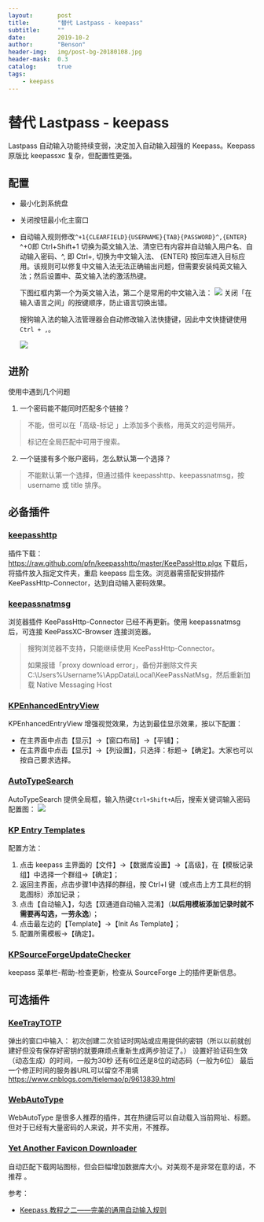 ```yaml
---
layout:       post
title:        "替代 Lastpass - keepass"
subtitle:     ""
date:         2019-10-2
author:       "Benson"
header-img:   img/post-bg-20180108.jpg
header-mask:  0.3
catalog:      true
tags: 
    - keepass
---
```

# 替代 Lastpass - keepass

Lastpass 自动输入功能持续变弱，决定加入自动输入超强的 Keepass。Keepass 原版比 keepassxc 复杂，但配置性更强。

## 配置

* 最小化到系统盘

* 关闭按钮最小化主窗口

* 自动输入规则修改`^+1{CLEARFIELD}{USERNAME}{TAB}{PASSWORD}^,{ENTER}`
  ^+0即 Ctrl+Shift+1 切换为英文输入法、清空已有内容并自动输入用户名、自动输入密码、^, 即 Ctrl+, 切换为中文输入法、 {ENTER} 按回车进入目标应用。该规则可以修复中文输入法无法正确输出问题，但需要安装纯英文输入法；然后设置中、英文输入法的激活热键。

  下图红框内第一个为英文输入法，第二个是常用的中文输入法：
  ![](http://tc.seoipo.com/20191016230117.png)
  关闭「在输入语言之间」的按键顺序，防止语言切换出错。

  搜狗输入法的输入法管理器会自动修改输入法快捷键，因此中文快捷键使用`Ctrl + ,`。

  ![](http://tc.seoipo.com/20191220095133.png)

## 进阶
使用中遇到几个问题
1. 一个密码能不能同时匹配多个链接？

  > 不能，但可以在「高级-标记 」上添加多个表格，用英文的逗号隔开。
  >
  > 标记在全局匹配中可用于搜索。

2. 一个链接有多个账户密码，怎么默认第一个选择？
> 不能默认第一个选择，但通过插件 keepasshttp、keepassnatmsg，按 username 或 title 排序。

## 必备插件

### [keepasshttp](https://github.com/pfn/keepasshttp/)
插件下载：https://raw.github.com/pfn/keepasshttp/master/KeePassHttp.plgx
下载后，将插件放入指定文件夹，重启 keepass 后生效。浏览器需搭配安排插件 KeePassHttp-Connector，达到自动输入密码效果。

### [keepassnatmsg](https://github.com/smorks/keepassnatmsg)
浏览器插件 KeePassHttp-Connector 已经不再更新。使用 keepassnatmsg 后，可连接 KeePassXC-Browser 连接浏览器。
> 搜狗浏览器不支持，只能继续使用 KeePassHttp-Connector。
>
> 如果报错「proxy download error」，备份并删除文件夹  C:\Users\%Username%\AppData\Local\KeePassNatMsg，然后重新加载 Native Messaging Host

### [KPEnhancedEntryView](https://keepass.info/plugins.html#kpenhentryview)
KPEnhancedEntryView 增强视觉效果，为达到最佳显示效果，按以下配置：
* 在主界面中点击【显示】→【窗口布局】→【平铺】；
* 在主界面中点击【显示】→【列设置】，只选择：标题→【确定】。大家也可以按自己要求选择。

### [AutoTypeSearch](https://keepass.info/plugins.html#atsearch)
AutoTypeSearch 提供全局框，输入热键`Ctrl+Shift+A`后，搜索关键词输入密码
配置图：
![](http://tc.seoipo.com/20191013083950.png)

### [KP Entry Templates](https://github.com/mitchcapper/KPEntryTemplates)

配置方法：

1. 点击 keepass 主界面的【文件】→【数据库设置】→【高级】，在【模板记录组】中选择一个群组→【确定】；
2. 返回主界面，点击步骤1中选择的群组，按 Ctrl+I 键（或点击上方工具栏的钥匙图标）添加记录；
3. 点击【自动输入】，勾选【双通道自动输入混淆】（**以后用模板添加记录时就不需要再勾选，一劳永逸**）；
4. 点击最左边的【Template】→【Init As Template】；
5. 配置所需模板→【确定】。

### [KPSourceForgeUpdateChecker](https://sourceforge.net/projects/kpsfupdatechecker/reviews)
keepass 菜单栏-帮助-检查更新，检查从 SourceForge 上的插件更新信息。

## 可选插件
### [KeeTrayTOTP](https://github.com/victor-rds/KeeTrayTOTP/releases/)
弹出的窗口中输入：
    初次创建二次验证时网站或应用提供的密钥（所以以前就创建好但没有保存好密钥的就要麻烦点重新生成两步验证了。）
    设置好验证码生效（动态生成）的时间，一般为30秒
    还有6位还是8位的动态码（一般为6位）
    最后一个修正时间的服务器URL可以留空不用填
https://www.cnblogs.com/tielemao/p/9613839.html

### [WebAutoType](https://keepass.info/plugins.html#webautotype)
WebAutoType 是很多人推荐的插件，其在热键后可以自动载入当前网址、标题。但对于已经有大量密码的人来说，并不实用，不推荐。

### [Yet Another Favicon Downloader](https://keepass.info/plugins.html#yafd)
自动匹配下载网站图标，但会巨幅增加数据库大小。对美观不是非常在意的话，不推荐 。

参考：

* [Keepass 教程之二——完美的通用自动输入规则](https://blog.csdn.net/SingWarm/article/details/90669580)